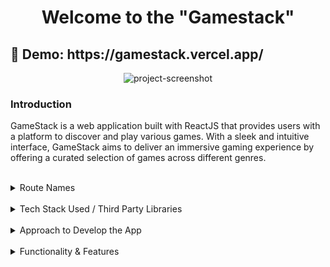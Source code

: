 <h1 align="center" id="title">Welcome to the "Gamestack"</h1>

<h2>🚀 Demo: https://gamestack.vercel.app/</h2>

<p align="center">
    <img src="https://i.ibb.co/cFz3rnt/React-Chakra-Game-Browser.jpg" alt="project-screenshot">
</p>

### Introduction

GameStack is a web application built with ReactJS that provides users with a platform to discover and play various games. With a sleek and intuitive interface, GameStack aims to deliver an immersive gaming experience by offering a curated selection of games across different genres.

<br />
<details>
    <summary>Route Names</summary>
<br />

- Home Route
- Games List Route
- Games Details Route
- Filter Route
- Categories Route
- Search Route
- Error Route

</details>
<br />

<details>
    <summary>Tech Stack Used / Third Party Libraries</summary>
<br />

- HTML
- CSS
- JavaScript
- JSX
- React JS
- Redux Toolkit
- React Router
- React Hooks
- Fetch
- Bootstrap / React Bootstrap
- React Icons
- js-cookies
- Git version control
- Netlify
- uuid

</details>
<br />

<details>
    <summary>Approach to Develop the App</summary>
<br />

- **Project Setup:**

  - Used a tool Create React App to set up a new React.js project.
  - Install the necessary dependencies, including Redux Toolkit, React Redux, React Router and other relevant packages.

- **Design and Wireframing:**

  - Started by creating wireframes or mockups for mobile app's user interface. This helped me plan the layout and design.
  - I prioritize a clean and intuitive design for small screens, ensuring a seamless user experience on mobile devices.

- **Mobile-First Component Development:**

  - Developed individual React components with a mobile-first mindset. Started with the smallest screen size (e.g., mobile phones) and progressively enhance for larger screens (tablets and desktops).
  - Utilized responsive design techniques, such as CSS media queries, to adjust component layouts and styles for different screen sizes.

- **Responsive Styling:**

  - Implemented a mobile-first approach in styles by defining the default styles for mobile screens and then using media queries to apply styles for larger screens.

- **React Router for Navigation:**

  - Implemented React Router to handle navigation within the app.
  - Defined routes and route components, ensuring that the navigation flows smoothly on both small and large screens.

- **Redux Setup and State Management:**

  - Configured the Redux store using Redux Toolkit. Created slices to manage different parts of the application's state such as userSlice, CartSlice, wishlistSlice, usersListSlice, filtersSlice, productsSlice, productDetailsSlice etc.
  - Created different methods to add, remove, update, delete the different states.

- **API Integration:**

  - Used HTTP fetch method to connect the mobile app to the backend API for fetching data and performing CRUD operations.
  - Implemented Redux actions and reducers to manage the application's data flow.
  - Here in this case used fake API's to fetch the data and based on response status (pending, success, failure) implemented the locally available data to render the UI.

- **Debugging and Debug Tools:**

  - Used browser developer tools and React DevTools for debugging and inspecting component states.
  - Implemented logging and error handling to catch and handle issues gracefully.

- **Deployment:**

  - Prepared the app for deployment by configuring build scripts, optimizing assets, and setting up a production environment.
  - Choosed a hosting platform Netlify for deploying Myglass App.

</details>
<br />

<details>
    <summary>Functionality & Features</summary>
<br />

- Explore a wide range of games from different categories.
- Quickly find your favorite games using the search bar.
- Get detailed information about each game, including description, rating, and screenshots.
- Enjoy seamless browsing and gameplay across devices of all sizes.

</details>

<br />
